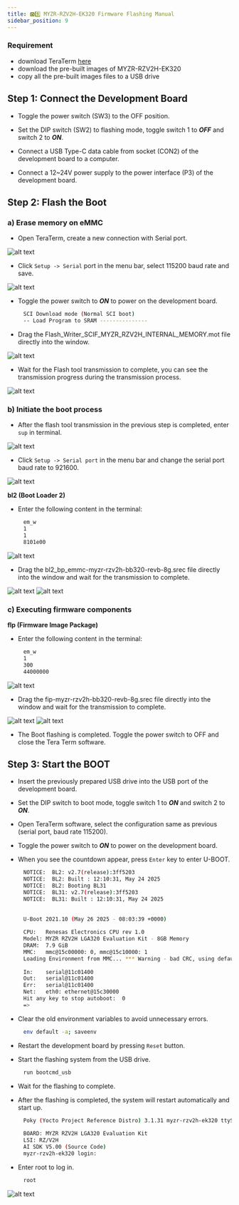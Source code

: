 ```yaml
---
title: 🅾️9️⃣ MYZR-RZV2H-EK320 Firmware Flashing Manual
sidebar_position: 9
---
```


### Requirement
- download TeraTerm [here](https://tera-term.en.softonic.com/?ex=RAMP-3582.4&rex=true) 
- download the pre-built images of MYZR-RZV2H-EK320
- copy all the pre-built images files to a USB drive

## Step 1: Connect the Development Board

- Toggle the power switch (SW3) to the OFF position.

- Set the DIP switch (SW2) to flashing mode, toggle switch 1 to ***OFF*** and switch 2 to ***ON***.

- Connect a USB Type-C data cable from socket (CON2) of the development board to a computer. 

- Connect a 12~24V power supply to the power interface (P3) of the development board.

## Step 2: Flash the Boot

### a) Erase memory on eMMC 

- Open TeraTerm, create a new connection with Serial port. 

![alt text](./img/o9-1.png)

- Click `Setup -> Serial` port in the menu bar, select 115200 baud rate and save.

![alt text](./img/o9-2.png)

- Toggle the power switch to ***ON*** to power on the development board.

```bash
     SCI Download mode (Normal SCI boot)
     -- Load Program to SRAM ---------------
```

- Drag the Flash_Writer_SCIF_MYZR_RZV2H_INTERNAL_MEMORY.mot file directly into the window.

![alt text](./img/o9-3.png)

- Wait for the Flash tool transmission to complete, you can see the transmission progress during the transmission process.

![alt text](./img/o9-4.png)

### b) Initiate the boot process

- After the flash tool transmission in the previous step is completed, enter `sup` in terminal.

![alt text](./img/o9-5.png)

- Click `Setup -> Serial port` in the menu bar and change the serial port baud rate to 921600.

![alt text](./img/o9-6.png)

**bl2 (Boot Loader 2)**

- Enter the following content in the terminal:

```bash     
     em_w
     1
     1
     8101e00
```

![alt text](./img/o9-7.png)

- Drag the bl2_bp_emmc-myzr-rzv2h-bb320-revb-8g.srec file directly into the window and wait for the transmission to complete.

![alt text](./img/o9-8.png) ![alt text](./img/o9-9.png)

### c) Executing firmware components

**flp (Firmware Image Package)**

- Enter the following content in the terminal:

```bash     
     em_w
     1
     300
     44000000
```

![alt text](./img/o9-10.png)

- Drag the fip-myzr-rzv2h-bb320-revb-8g.srec file directly into the window and wait for the transmission to complete.

![alt text](./img/o9-11.png) ![alt text](./img/o9-12.png)

- The Boot flashing is completed. Toggle the power switch to OFF and close the Tera Term software.

## Step 3: Start the BOOT

- Insert the previously prepared USB drive into the USB port of the development board.

- Set the DIP switch to boot mode, toggle switch 1 to ***ON*** and switch 2 to ***ON***.

- Open TeraTerm software, select the configuration same as previous (serial port, baud rate 115200).

- Toggle the power switch to ***ON*** to power on the development board.

- When you see the countdown appear, press `Enter` key to enter U-BOOT.

```bash    
     NOTICE:  BL2: v2.7(release):3ff5203
     NOTICE:  BL2: Built : 12:10:31, May 24 2025
     NOTICE:  BL2: Booting BL31
     NOTICE:  BL31: v2.7(release):3ff5203
     NOTICE:  BL31: Built : 12:10:31, May 24 2025
     
     
     U-Boot 2021.10 (May 26 2025 - 08:03:39 +0000)
     
     CPU:   Renesas Electronics CPU rev 1.0
     Model: MYZR RZV2H LGA320 Evaluation Kit - 8GB Memory
     DRAM:  7.9 GiB
     MMC:   mmc@15c00000: 0, mmc@15c10000: 1
     Loading Environment from MMC... *** Warning - bad CRC, using default environment
     
     In:    serial@11c01400
     Out:   serial@11c01400
     Err:   serial@11c01400
     Net:   eth0: ethernet@15c30000
     Hit any key to stop autoboot:  0
     =>
```

- Clear the old environment variables to avoid unnecessary errors.

```bash
     env default -a; saveenv
```

- Restart the development board by pressing `Reset` button.

- Start the flashing system from the USB drive.

```bash
     run bootcmd_usb
```
     
- Wait for the flashing to complete.

- After the flashing is completed, the system will restart automatically and start up.

```bash  
     Poky (Yocto Project Reference Distro) 3.1.31 myzr-rzv2h-ek320 ttySC0
     
     BOARD: MYZR RZV2H LGA320 Evaluation Kit
     LSI: RZ/V2H
     AI SDK V5.00 (Source Code)
     myzr-rzv2h-ek320 login:
```

- Enter root to log in.

```bash
     root
```

![alt text](./img/o9-13.png)